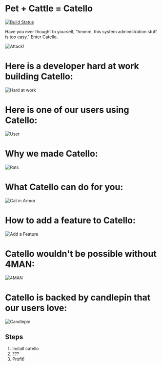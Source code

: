 Pet + Cattle = Catello
======================

[![Build Status](https://travis-ci.org/Catello/catello.svg?branch=master)](https://travis-ci.org/Catello/catello)


Have you ever thought to yourself, "hmmm, this system administration stuff is too easy." Enter Catello.


![Attack!](castle.jpg)


Here is a developer hard at work building Catello:
=======================

![Hard at work](build.gif)

Here is one of our users using Catello:
=======================

![User](user.gif)

Why we made Catello:
=======================

![Rats](rats.jpg)


What Catello can do for you:
=======================
![Cat in Armor](cat-armor.jpg)

How to add a feature to Catello:
============================
![Add a Feature](adding_feature.jpg)

Catello wouldn't be possible without 4MAN:
============================
![4MAN](4man.jpg)

Catello is backed by candlepin that our users love:
============================
![Candlepin](cattlepin.jpg)

Steps
-----

1. Install catello
2. ???
3. Profit!

